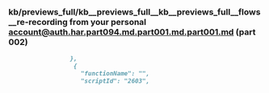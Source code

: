 ### kb/previews_full/kb__previews_full__kb__previews_full__flows__re-recording from your personal account@auth.har.part094.md.part001.md.part001.md (part 002)

```md
                 },
                  {
                    "functionName": "",
                    "scriptId": "2603",
                
```

```
